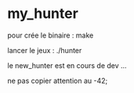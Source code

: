 # my_hunter

pour crée le binaire : make

lancer le jeux : ./hunter

le new_hunter est en cours de dev ...


ne pas copier attention au -42;
